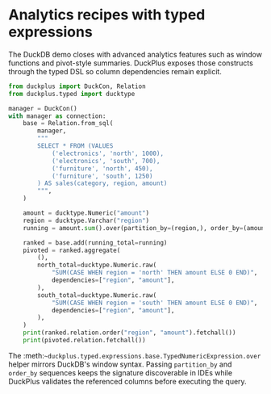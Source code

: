 # Analytics recipes with typed expressions

The DuckDB demo closes with advanced analytics features such as window functions
and pivot-style summaries. DuckPlus exposes those constructs through the typed
DSL so column dependencies remain explicit.

```python
from duckplus import DuckCon, Relation
from duckplus.typed import ducktype

manager = DuckCon()
with manager as connection:
    base = Relation.from_sql(
        manager,
        """
        SELECT * FROM (VALUES
            ('electronics', 'north', 1000),
            ('electronics', 'south', 700),
            ('furniture', 'north', 450),
            ('furniture', 'south', 1250)
        ) AS sales(category, region, amount)
        """,
    )

    amount = ducktype.Numeric("amount")
    region = ducktype.Varchar("region")
    running = amount.sum().over(partition_by=(region,), order_by=(amount.desc(),))

    ranked = base.add(running_total=running)
    pivoted = ranked.aggregate(
        (),
        north_total=ducktype.Numeric.raw(
            "SUM(CASE WHEN region = 'north' THEN amount ELSE 0 END)",
            dependencies=["region", "amount"],
        ),
        south_total=ducktype.Numeric.raw(
            "SUM(CASE WHEN region = 'south' THEN amount ELSE 0 END)",
            dependencies=["region", "amount"],
        ),
    )
    print(ranked.relation.order("region", "amount").fetchall())
    print(pivoted.relation.fetchall())
```

The :meth:`~duckplus.typed.expressions.base.TypedNumericExpression.over`
helper mirrors DuckDB's window syntax. Passing ``partition_by`` and ``order_by``
sequences keeps the signature discoverable in IDEs while DuckPlus validates the
referenced columns before executing the query.
